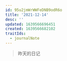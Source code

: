 ```yaml
---
id: 95u2jmWrWWFeDNB9odR6o
title: '2021-12-14'
desc: ''
updated: 1639566696451
created: 1639566682102
traitIds:
  - journalNote
---
```


> 昨天的日记